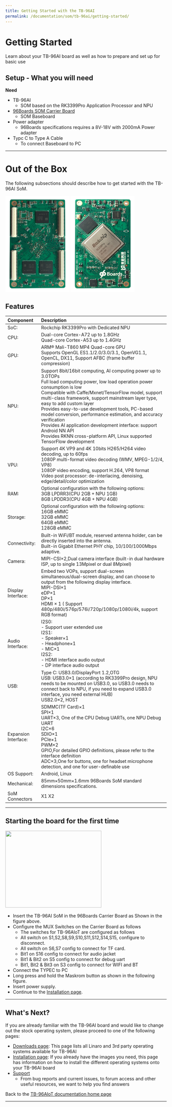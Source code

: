```yaml
---
title: Getting Started with the TB-96AI
permalink: /documentation/som/tb-96ai/getting-started/
---
```

# Getting Started

Learn about your TB-96AI board as well as how to prepare and set up for basic use

## Setup - What you will need

**Need**
- TB-96AI
	- SOM based on the RK3399Pro Application Processor and NPU
- [96Boards SOM Carrier Board](../../96boards-som-carrier-board/)
	- SOM Baseboard
- Power adapter
	- 96Boards specifications requires a 8V-18V with 2000mA Power adapter
- Typc C to Type A Cable
	- To connect Baseboard to PC

***

# Out of the Box

The following subsections should describe how to get started with the TB-96AI SoM.

<img src="../additional-docs/images/images-board/sd/tbai-back-sd.jpg" data-canonical-src="" width="200" height="300" />
<img src="../additional-docs/images/images-board/sd/tbai-front-sd.jpg" data-canonical-src="" width="200" height="300" />

## Features

|   Component          |   Description                                                                                    |
|:---------------------|:--------------------------------------------------------------------------------------------|
| SoC:                 | Rockchip RK3399Pro with Dedicated NPU |
| CPU:                 | Dual-core Cortex-A72 up to 1.8GHz<br>Quad-core Cortex-A53 up to 1.4GHz |
| GPU:                 | ARM® Mali-T860 MP4 Quad-core GPU<br>Supports OpenGL ES1.1/2.0/3.0/3.1, OpenVG1.1, OpenCL, DX11, Support AFBC (frame buffer compression) |
| NPU:                 |  Support 8bit/16bit computing, AI computing power up to 3.0TOPs<br>Full load computing power, low load operation power consumption is low<br>Compatible with Caffe/Mxnet/TensorFlow model, support multi-class framework, support mainstream layer type, easy to add custom layer<br>Provides easy-to-use development tools, PC-based model conversion, performance estimation, and accuracy verification<br>Provides AI application development interface: support Android NN API<br>Provides RKNN cross-platform API, Linux supported TensorFlow development |
| VPU: |  Support 4K VP9 and 4K 10bits H265/H264 video decoding, up to 60fps<br>1080P multi-format video decoding (WMV, MPEG-1/2/4, VP8)<br> 1080P video encoding, support H.264, VP8 format<br>Video post processor: de-interlacing, denoising, edge/detail/color optimization |
| RAM:                 | Optional configuration with the following options:<br> 3GB LPDRR3(CPU 2GB + NPU 1GB)<br>8GB LPDDR3(CPU 4GB + NPU 4GB) |
| Storage:             | Optional configuration with the following options:<br>16GB eMMC<br>32GB eMMC<br>64GB eMMC<br>128GB eMMC |
| Connectivity:        | Built-in WiFi/BT module, reserved antenna holder, can be directly inserted into the antenna.<br>Built-in Gigabit Ethernet PHY chip, 10/100/1000Mbps adaptive. |
| Camera:              | MIPI-CSI×2,Dual camera interface (built-in dual hardware ISP, up to single 13Mpixel or dual 8Mpixel) |
| Display Interface:   | Embed two VOPs, support dual-screen simultaneous/dual-screen display, and can choose to output from the following display interface.<br>MIPI-DSI×1<br>eDP×1<br>DP×1<br>HDMI × 1 ( Support 480p/480i/576p/576i/720p/1080p/1080i/4k, support RGB format) |
| Audio Interface: | I2S0:<br>-    Support user extended use<br>I2S1:<br>-    Speaker×1<br>-    Headphone×1<br>-    MIC×1<br>I2S2:<br>-    HDMI interface audio output<br>-    DP interface audio output |
| USB: | Type C: USB3.0/DisplayPort 1.2,OTG<br>USB:  USB3.0×1 (according to RK3399Pro design, NPU needs to be mounted on USB3.0, so USB3.0 needs to connect back to NPU, if you need to expand USB3.0 interface, you need external HUB)<br>USB2.0×2, HOST |
| Expansion Interface: | SDMMC(TF Card)×1<br>SPI×1<br>UART×3, One of the CPU Debug UARTs, one NPU Debug UART<br>I2C×6<br>SDIO×1<br>PCIe×1<br>PWM×2<br>GPIO,For detailed GPIO definitions, please refer to the interface definition<br>ADC×3,One for buttons, one for headset microphone detection, and one for user-definable use |
| OS Support:          | Android, Linux |
| Mechanical:          | 85mm×50mm×1.6mm 96Boards SoM standard dimensions specifications. |
| SoM Connectors       | X1 X2 |


***

## Starting the board for the first time

<img src="https://www.96boards.org/product/se/tb-96ai/images/SoM-Carrier-Board-with-Module.jpg" data-canonical-src="" width="300" height="240" />

- Insert the TB-96AI SoM in the 96Boards Carrier Board as Shown in the figure above.
- Configure the MUX Switches on the Carrier Board as follows
	- The switches for TB-96AIoT are configured as follows
	- All switch on S1,S2,S8,S9,S10,S11,S12,S14,S15, configure to disconnect.
	- All switch on S6,S7 config to connect for TF card.
	- Bit1 on S16 config to connect for audio jacket
	- Bit1 & Bit2 on S5 config to connect for debug uart
	- Bit1, Bit2 & Bit3 on S3 config to connect for WIFI and BT
- Connect the TYPEC to PC
- Long press and hold the Maskrom button as shown in the following figure.
- Insert power supply.
- Continue to the [Installation page](../installation/).

***

## What's Next?

If you are already familiar with the TB-96AI board and would like to change out the stock operating system, please proceed to one of the following pages:

- [Downloads page](../downloads/): This page lists all Linaro and 3rd party operating systems available for TB-96AI
- [Installation page](../installation/): If you already have the images you need, this page has information on how to install the different operating systems onto your TB-96AI board
- [Support](../support/)
   - From bug reports and current issues, to forum access and other useful resources, we want to help you find answers

Back to the [TB-96AIoT documentation home page](../)

***   
